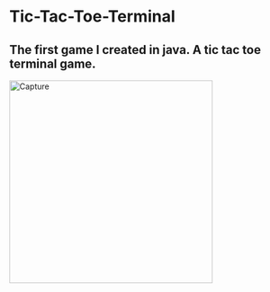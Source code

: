 # Tic-Tac-Toe-Terminal
<h2> The first game I created in java.  A tic tac toe terminal game. </h2>
<img width="361" alt="Capture" src="https://github.com/Sclubby/Tic-Tac-Toe-Terminal/assets/115107897/c6c446a2-4217-4c2b-b1a6-0994e512e7ce">
